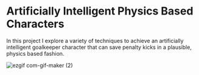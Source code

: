 # Artificially Intelligent Physics Based Characters 
In this project I explore a variety of techniques to achieve an artificially intelligent goalkeeper character that can save penalty kicks in a plausible, physics based fashion.

![ezgif com-gif-maker (2)](https://user-images.githubusercontent.com/57908067/157973639-e86ac86c-3ab4-4b87-96e7-3eab9dfe7057.gif)
